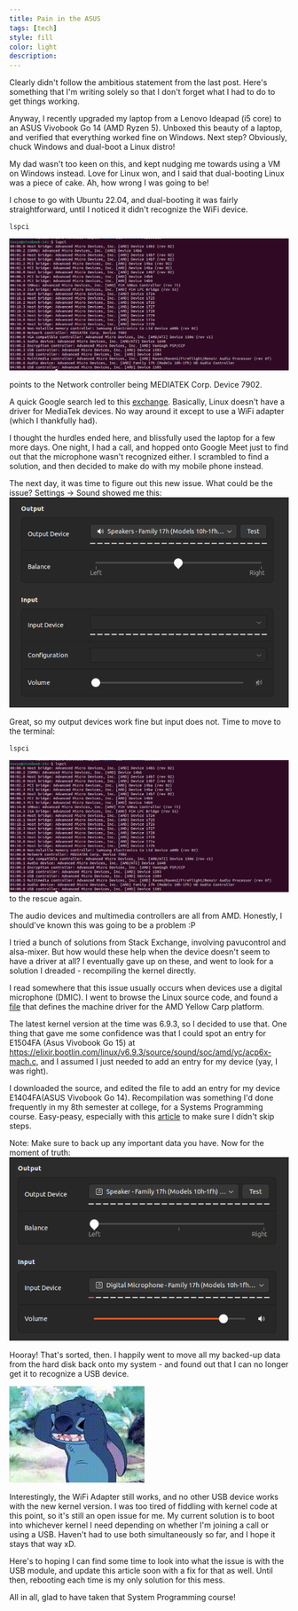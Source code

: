 ```yaml
---
title: Pain in the ASUS
tags: [tech]
style: fill
color: light
description: 
---
```


Clearly didn't follow the ambitious statement from the last post. Here's something that I'm writing solely so that I don't forget what I had to do to get things working.

Anyway, I recently upgraded my laptop from a Lenovo Ideapad (i5 core) to an ASUS Vivobook Go 14 (AMD Ryzen 5). Unboxed this beauty of a laptop, and verified that everything worked fine on Windows. Next step? Obviously, chuck Windows and dual-boot a Linux distro!

My dad wasn't too keen on this, and kept nudging me towards using a VM on Windows instead. Love for Linux won, and I said that dual-booting Linux was a piece of cake. Ah, how wrong I was going to be!

I chose to go with Ubuntu 22.04, and dual-booting it was fairly straightforward, until I noticed it didn't recognize the WiFi device.

```
lspci
```
![alt text](../assets/images/image.png)

points to the Network controller being MEDIATEK Corp. Device 7902.

A quick Google search led to this [exchange](https://unix.stackexchange.com/questions/763127/mt7902-driver-for-ubuntu). Basically, Linux doesn't have a driver for MediaTek devices. No way around it except to use a WiFi adapter (which I thankfully had).

I thought the hurdles ended here, and blissfully used the laptop for a few more days. One night, I had a call, and hopped onto Google Meet just to find out that the microphone wasn't recognized either. I scrambled to find a solution, and then decided to make do with my mobile phone instead. 

The next day, it was time to figure out this new issue. What could be the issue? Settings -> Sound showed me this:
![alt text](../assets/images/image-1.png)

Great, so my output devices work fine but input does not. Time to move to the terminal:

```
lspci
```
![alt text](../assets/images/image.png)
to the rescue again. 

The audio devices and multimedia controllers are all from AMD. Honestly, I should've known this was going to be a problem :P

I tried a bunch of solutions from Stack Exchange, involving pavucontrol and alsa-mixer. But how would these help when the device doesn't seem to have a driver at all? I eventually gave up on these, and went to look for a solution I dreaded - recompiling the kernel directly.

I read somewhere that this issue usually occurs when devices use a digital microphone (DMIC). I went to browse the Linux source code, and found a [file](https://elixir.bootlin.com/linux/v6.9.3/source/sound/soc/amd/yc/acp6x-mach.c) that defines the machine driver for the AMD Yellow Carp platform.

The latest kernel version at the time was 6.9.3, so I decided to use that. One thing that gave me some confidence was that I could spot an entry for E1504FA (Asus Vivobook Go 15) at https://elixir.bootlin.com/linux/v6.9.3/source/sound/soc/amd/yc/acp6x-mach.c, and I assumed I just needed to add an entry for my device (yay, I was right).

I downloaded the source, and edited the file to add an entry for my device E1404FA(ASUS Vivobook Go 14). Recompilation was something I'd done frequently in my 8th semester at college, for a Systems Programming course. Easy-peasy, especially with this [article](https://www.baeldung.com/linux/kernel-recompilation) to make sure I didn't skip steps.

Note: Make sure to back up any important data you have. 
Now for the moment of truth:
![alt text](../assets/images/image-2.png)

Hooray! That's sorted, then. 
I happily went to move all my backed-up data from the hard disk back onto my system - and found out that I can no longer get it to recognize a USB device. 

![ugh.](../assets/images/stitch.gif)

Interestingly, the WiFi Adapter still works, and no other USB device works with the new kernel version. I was too tired of fiddling with kernel code at this point, so it's still an open issue for me. My current solution is to boot into whichever kernel I need depending on whether I'm joining a call or using a USB. Haven't had to use both simultaneously so far, and I hope it stays that way xD. 

Here's to hoping I can find some time to look into what the issue is with the USB module, and update this article soon with a fix for that as well. Until then, rebooting each time is my only solution for this mess.

All in all, glad to have taken that System Programming course!